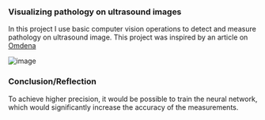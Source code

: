 ### Visualizing pathology on ultrasound images
In this project I use basic computer vision operations to detect and measure pathology on ultrasound image.
This project was inspired by an article on [Omdena](https://omdena.com/blog/pathology-streamlit/)

![image](https://github.com/k-malicki/CV-Visualizing-pathology-on-ultrasound-images/assets/141445691/07232635-abe0-40cd-a5e8-7ff38c13fc22)

### Conclusion/Reflection
To achieve higher precision, it would be possible to train the neural network, which would significantly increase the accuracy of the measurements.
